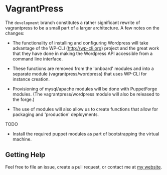 # VagrantPress

The `development` branch constitutes a rather significant rewrite of vagrantpress to be a
small part of a larger architecture.  A few notes on the changes:

* The functionality of installing and configuring Wordpress will take advantage of the
WP-CLI (http://wp-cli.org) project and the great work that they have done in making
the Wordpress API accessible from a command line interface.

* These functions are removed from the 'onboard' modules and into a separate module
(vagrantpress/wordpress) that uses WP-CLI for instance creation.

* Provisioning of mysql/apache modules will be done with PuppetForge modules.  (The
vagrantpress/wordpress module will also be released to the forge.)

* The use of modules will also allow us to create functions that allow for packaging and
'production' deployments.


TODO

* Install the required puppet modules as part of bootstrapping the virtual machine.


## Getting Help

Feel free to file an issue, create a pull request, or contact me at [my website][chadthompson].

[chadthompson]: http://chadthompson.me
